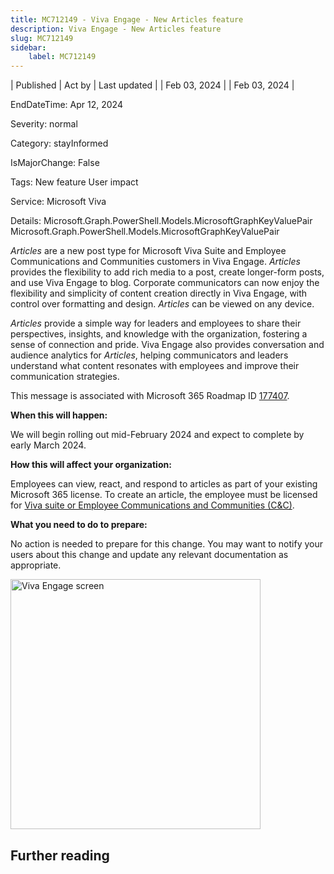 ```yaml
---
title: MC712149 - Viva Engage - New Articles feature
description: Viva Engage - New Articles feature
slug: MC712149
sidebar:
    label: MC712149
---
```



| Published | Act by | Last updated |
| Feb 03, 2024 |  | Feb 03, 2024 |

EndDateTime: Apr 12, 2024

Severity: normal

Category: stayInformed

IsMajorChange: False

Tags: New feature User impact

Service: Microsoft Viva

Details: Microsoft.Graph.PowerShell.Models.MicrosoftGraphKeyValuePair Microsoft.Graph.PowerShell.Models.MicrosoftGraphKeyValuePair

<p><i>Articles </i>are a new post type for Microsoft Viva Suite and Employee Communications and Communities customers in Viva Engage. <i>Articles </i>provides&nbsp;the flexibility to add rich media to a post, create longer-form posts, and use Viva Engage to blog. Corporate communicators can now enjoy the flexibility and simplicity of content creation directly in Viva Engage, with control over formatting and design. <i>Articles </i>can be viewed on any device.</p><p><i>Articles </i>provide a simple way for leaders and employees to share their perspectives, insights, and knowledge with the organization, fostering a sense of connection and pride. Viva Engage also provides conversation and audience analytics for <i>Articles</i>, helping communicators and leaders understand what content resonates with employees and improve their communication strategies.</p><p>
</p>
<p>This message is associated with Microsoft 365 Roadmap ID <a href="https://www.microsoft.com/microsoft-365/roadmap?filters=&amp;searchterms=177407" target="_blank">177407</a>.</p>
<p><b>When this will happen:</b></p>

<p>We will begin rolling out mid-February 2024 and expect to complete by early&nbsp;March 2024. </p><p><b>How this will affect your organization:</b></p><p>Employees can view, react, and respond to articles as part of your existing Microsoft 365 license. To create an article, the employee must be licensed for <a href="https://www.microsoft.com/microsoft-viva/pricing" target="_blank">Viva suite or Employee Communications and Communities (C&amp;C)</a><i></i>.&nbsp;</p>
<p><b>What you need to do to prepare:</b><br></p>
<p>No action is needed to prepare for this change. You may want to notify your users about this change and update any relevant documentation as appropriate.</p><p><img src="https://img-prod-cms-rt-microsoft-com.akamaized.net/cms/api/am/imageFileData/RW1hgSD?ver=f436" style="width: 400px;" alt="Viva Engage screen"><br></p><p></p>

## Further reading
